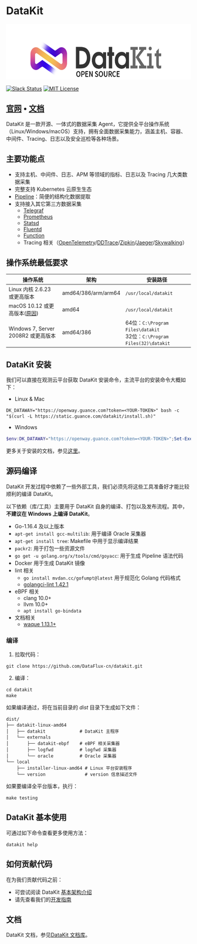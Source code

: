 # DataKit

<p align="center">
  <img alt="golangci-lint logo" src="datakit-logo.png" height="150" />
</p>

[![Slack Status](https://img.shields.io/badge/slack-join_chat-orange?logo=slack&style=plastic)](https://app.slack.com/client/T032YB4B6TA/)
[![MIT License](https://img.shields.io/badge/license-MIT-green?style=plastic)](LICENSE)

<h2>
  <a href="https://datakit.tools">官网</a>
  <span> • </span>
  <a href="https://www.yuque.com/dataflux/datakit">文档</a>
</h2>

DataKit 是一款开源、一体式的数据采集 Agent，它提供全平台操作系统（Linux/Windows/macOS）支持，拥有全面数据采集能力，涵盖主机、容器、中间件、Tracing、日志以及安全巡检等各种场景。

## 主要功能点

- 支持主机、中间件、日志、APM 等领域的指标、日志以及 Tracing 几大类数据采集
- 完整支持 Kubernetes 云原生生态
- [Pipeline](https://www.yuque.com/dataflux/datakit/pipeline)：简便的结构化数据提取
- 支持接入其它第三方数据采集
	- [Telegraf](https://www.yuque.com/dataflux/datakit/telegraf)
	- [Prometheus](https://www.yuque.com/dataflux/datakit/prom)
	- [Statsd](https://www.yuque.com/dataflux/datakit/statsd)
	- [Fluentd](https://www.yuque.com/dataflux/datakit/logstreaming#a653042e)
	- [Function](https://www.yuque.com/dataflux/func/write-data-via-datakit)
	- Tracing 相关（[OpenTelemetry]()/[DDTrace]()/[Zipkin]()/[Jaeger]()/[Skywalking]()）

## 操作系统最低要求

| 操作系统 | 架构 | 安装路径 |
| --- | --- | --- |
| Linux 内核 2.6.23 或更高版本 | amd64/386/arm/arm64 | `/usr/local/datakit` |
| macOS 10.12 或更高版本([原因](https://github.com/golang/go/issues/25633)) | amd64 | `/usr/local/datakit` |
| Windows 7, Server 2008R2 或更高版本 | amd64/386 | 64位：`C:\Program Files\datakit`<br />32位：`C:\Program Files(32)\datakit` |

## DataKit 安装

我们可以直接在观测云平台获取 DataKit 安装命令，主流平台的安装命令大概如下：

- Linux & Mac
```shell
DK_DATAWAY="https://openway.guance.com?token=<YOUR-TOKEN>" bash -c "$(curl -L https://static.guance.com/datakit/install.sh)"
```

- Windows

```powershell
$env:DK_DATAWAY="https://openway.guance.com?token=<YOUR-TOKEN>";Set-ExecutionPolicy Bypass -scope Process -Force; Import-Module bitstransfer; start-bitstransfer -source https://static.guance.com/datakit/install.ps1 -destination .install.ps1; powershell .install.ps1;
```

更多关于安装的文档，参见[这里](https://www.yuque.com/dataflux/datakit/datakit-install)。

## 源码编译

DataKit 开发过程中依赖了一些外部工具，我们必须先将这些工具准备好才能比较顺利的编译 DataKit。

以下依赖（库/工具）主要用于 DataKit 自身的编译、打包以及发布流程。其中，**不建议在 Windows 上编译 DataKit**。

- Go-1.16.4 及以上版本
- `apt-get install gcc-multilib`: 用于编译 Oracle 采集器
- `apt-get install tree`: Makefile 中用于显示编译结果
- `packr2`: 用于打包一些资源文件
- `go get -u golang.org/x/tools/cmd/goyacc`: 用于生成 Pipeline 语法代码
- Docker 用于生成 DataKit 镜像
- lint 相关
	- `go install mvdan.cc/gofumpt@latest` 用于规范化 Golang 代码格式
	- [golangci-lint 1.42.1](https://github.com/golangci/golangci-lint/releases/tag/v1.42.1)
- eBPF 相关
	- clang 10.0+
	- llvm 10.0+
	- `apt install go-bindata`
- 文档相关
	- [waque 1.13.1+](https://github.com/yesmeck/waque)

### 编译

1. 拉取代码：

```shell
git clone https://github.com/DataFlux-cn/datakit.git
```

2. 编译：

```shell
cd datakit
make
```

如果编译通过，将在当前目录的 *dist* 目录下生成如下文件：

```
dist/
├── datakit-linux-amd64
│   ├── datakit             # DataKit 主程序
│   └── externals      
│       ├── datakit-ebpf    # eBPF 相关采集器
│       ├── logfwd          # logfwd 采集器
│       └── oracle          # Oracle 采集器
└── local
    ├── installer-linux-amd64 # Linux 平台安装程序
    └── version               # version 信息描述文件
```

如果要编译全平台版本，执行：

```shell
make testing
```

## DataKit 基本使用

可通过如下命令查看更多使用方法：

```shell
datakit help
```

## 如何贡献代码

在为我们贡献代码之前：

- 可尝试阅读 DataKit [基本架构介绍](https://www.yuque.com/dataflux/datakit/datakit-arch)
- 请先查看我们的[开发指南](https://www.yuque.com/dataflux/datakit/development)

## 文档

DataKit 文档，参见[DataKit 文档库](https://www.yuque.com/dataflux/datakit)。
